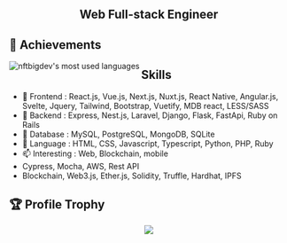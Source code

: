 <h2 align="center">Web Full-stack Engineer</h2>

## 🚀 Achievements
<img align="left" src="https://github-readme-stats.vercel.app/api/top-langs/?username=nftbigdev&theme=light&count_private=true&layout=compact" alt="nftbigdev's most used languages" />


## Skills

- 🌱 Frontend : React.js, Vue.js, Next.js, Nuxt.js, React Native, Angular.js, Svelte, Jquery, Tailwind, Bootstrap, Vuetify, MDB react, LESS/SASS
- 🔭 Backend : Express, Nest.js, Laravel, Django, Flask, FastApi, Ruby on Rails
- 🧩 Database : MySQL, PostgreSQL, MongoDB, SQLite
- 💬 Language : HTML, CSS, Javascript, Typescript, Python, PHP, Ruby
- 📫 Interesting : Web, Blockchain, mobile
- Cypress, Mocha, AWS, Rest API
- Blockchain, Web3.js, Ether.js, Solidity, Truffle, Hardhat, IPFS

## 🏆 Profile Trophy

<p align="center">
  <a href="https://github.com/nftbigdev">
    <img src="https://github-profile-trophy.vercel.app/?username=nftbigdev&row=1&column=7&no-bg=true&margin-w=42"/>
  </a>
</p>
